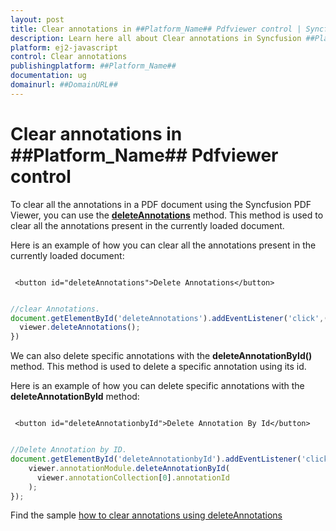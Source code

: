 ```yaml
---
layout: post
title: Clear annotations in ##Platform_Name## Pdfviewer control | Syncfusion
description: Learn here all about Clear annotations in Syncfusion ##Platform_Name## Pdfviewer control of Syncfusion Essential JS 2 and more.
platform: ej2-javascript
control: Clear annotations 
publishingplatform: ##Platform_Name##
documentation: ug
domainurl: ##DomainURL##
---
```


# Clear annotations in ##Platform_Name## Pdfviewer control

To clear all the annotations in a PDF document using the Syncfusion PDF Viewer, you can use the [**deleteAnnotations**](https://helpej2.syncfusion.com/documentation/api/pdfviewer/#deleteannotations) method. This method is used to clear all the annotations present in the currently loaded document.

Here is an example of how you can clear all the annotations present in the currently loaded document:

```

 <button id="deleteAnnotations">Delete Annotations</button>

```

```ts

//clear Annotations.
document.getElementById('deleteAnnotations').addEventListener('click',()=> {
  viewer.deleteAnnotations();
})

```

We can also delete specific annotations with the **deleteAnnotationById()** method. This method is used to delete a specific annotation using its id.

Here is an example of how you can delete specific annotations with the **deleteAnnotationById** method:

```

 <button id="deleteAnnotationbyId">Delete Annotation By Id</button>

```

```ts

//Delete Annotation by ID.
document.getElementById('deleteAnnotationbyId').addEventListener('click', () => {
    viewer.annotationModule.deleteAnnotationById(
      viewer.annotationCollection[0].annotationId
    );
});

```

Find the sample [how to clear annotations using deleteAnnotations](https://stackblitz.com/edit/typescript-86gwqu?file=index.ts)